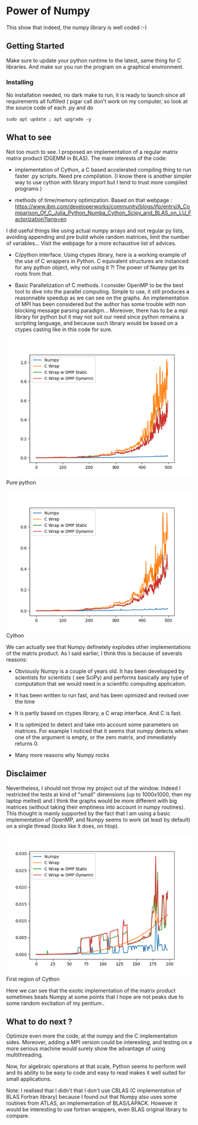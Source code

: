 # Power of Numpy

This show that indeed, the numpy library is well coded :-)

## Getting Started

Make sure to update your python runtime to the latest, same thing for C libraries. And make sur you run the program on a graphical environment.
### Installing

No installation needed, no dark make to run, it is ready to launch since all requirements all fulfilled ( pigar call don't work on my computer, so look at the source code of each .py and do

```
sudo apt update ; apt upgrade -y
```

## What to see

Not too much to see. I proposed an implementation of a regular matrix matrix product (DGEMM in BLAS).
The main interests of the code:

- implementation of Cython, a C based accelerated compiling thing to run faster .py scripts. Need pre compilation. (I know there is another simpler way to use cython with library import but I tend to trust more compiled programs )

- methods of time/memory optimization. Based on that webpage : https://www.ibm.com/developerworks/community/blogs/jfp/entry/A_Comparison_Of_C_Julia_Python_Numba_Cython_Scipy_and_BLAS_on_LU_Factorization?lang=en

I did useful things like using actual numpy arrays and not regular py lists, avoiding appending and pre build whole random matrices, limit the number of variables... Visit the webpage for a more echaustive list of advices.

- C/python interface. Using ctypes library, here is a working example of the use of C wrappers in Python. C equivalent structures are instanced for any python object, why not using it ?! The power of Numpy get its roots from that.

- Basic Parallelization of C methods. I consider OpenMP to be the best tool to dive into the parallel computing. Simple to use, it still produces a reasonnable speedup as we can see on the graphs. An implementation of MPI has been considered but the author has some trouble with non blocking message parsing paradigm... Moreover, there has to be a mpi library for python but it may not suit our need since python remains a scripting language, and because such library would be based on a ctypes casting like in this code for sure.


![Pure python3 launch](/python500.png) Pure python

![Pre compiled Cython](/cython500.png) Cython

We can actually see that Numpy definetely explodes other implementations of the matrix product. As I said earlier, I think this is because of severals reasons:

- Obviously Numpy is a couple of years old. It has been developped by scientists for scientists ( see SciPy) and performs basically any type of computation that we would need in a scientific computing application. 

- It has been written to run fast, and has been opimized and revised over the time

- It is partly based on ctypes library, a C wrap interface. And C is fast.

- It is optimized to detect and take into account some parameters on matrices. For example I noticed that it seems that numpy detects when one of the argument is empty, or the zero matrix, and immediately returns 0.

- Many more reasons why Numpy rocks

## Disclaimer

Nevertheless, I should not throw my project out of the window. Indeed I restricted the tests at kind of "small" dimensions (up to 1000x1000, then my laptop melted) and I think the graphs would be more different with big matrices (without taking their emptiness into account in numpy routines). This thought is mainly supported by the fact that I am using a basic implementation of OpenMP, and Numpy seems to work (at least by default) on a single thread (looks like it does, on htop).

![First region of Cython tests](/cython200.png) First region of Cython

Here we can see that the exotic implementation of the matrix product sometimes beats Numpy at some points that I hope are not peaks due to some random excitation of my pentium..

## What to do next ?

Optimize even more the code, at the numpy and the C implementation sides.
Moreover, adding a MPI version could be interesting, and testing on a more serious machine would surely show the advantage of using multithreading.

Now, for algebraic operations at that scale, Python seems to perform well and its ability to be easy to code and easy to read makes it well suited for small applications.

Note: I realised that I didn't that I don't use CBLAS (C implementation of BLAS Fortran library) because I found out that Numpy also uses some routines from ATLAS, an implementation of BLAS/LAPACK. However it would be interesting to use fortran wrappers, even BLAS original library to compare.



